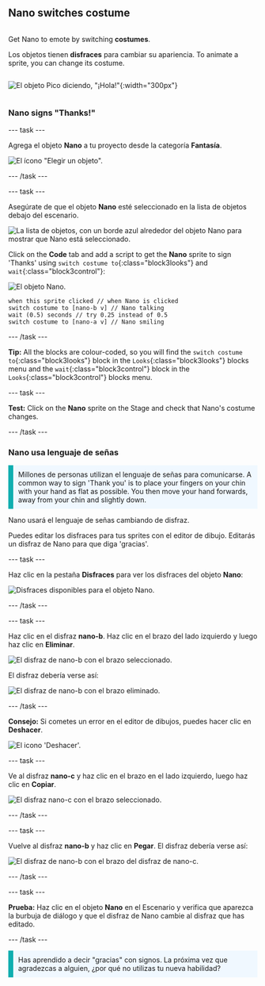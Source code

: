 ## Nano switches costume

<div style="display: flex; flex-wrap: wrap">
<div style="flex-basis: 200px; flex-grow: 1; margin-right: 15px;">

Get Nano to emote by switching **costumes**.

Los objetos tienen **disfraces** para cambiar su apariencia. To animate a sprite, you can change its costume.

</div>
<div>

![El objeto Pico diciendo, "¡Hola!"](images/pico-step2.png){:width="300px"}

</div>
</div>

### Nano signs "Thanks!"

--- task ---

Agrega el objeto **Nano** a tu proyecto desde la categoría **Fantasía**.

![El ícono "Elegir un objeto".](images/choose-sprite-menu.png)

--- /task ---

--- task ---

Asegúrate de que el objeto **Nano** esté seleccionado en la lista de objetos debajo del escenario.

![La lista de objetos, con un borde azul alrededor del objeto Nano para mostrar que Nano está seleccionado.](images/nano-selected.png)


Click on the **Code** tab and add a script to get the **Nano** sprite to sign 'Thanks' using `switch costume to`{:class="block3looks"} and `wait`{:class="block3control"}:

![El objeto Nano.](images/nano-sprite.png)

```blocks3
when this sprite clicked // when Nano is clicked
switch costume to [nano-b v] // Nano talking
wait (0.5) seconds // try 0.25 instead of 0.5
switch costume to [nano-a v] // Nano smiling
```
--- /task ---

**Tip:** All the blocks are colour-coded, so you will find the `switch costume to`{:class="block3looks"} block in the `Looks`{:class="block3looks"} blocks menu and the `wait`{:class="block3control"} block in the `Looks`{:class="block3control"} blocks menu.

--- task ---

**Test:** Click on the **Nano** sprite on the Stage and check that Nano's costume changes.

--- /task ---

### Nano usa lenguaje de señas

<p style="border-left: solid; border-width:10px; border-color: #0faeb0; background-color: aliceblue; padding: 10px;">Millones de personas utilizan el lenguaje de señas para comunicarse. A common way to sign 'Thank you' is to place your fingers on your chin with your hand as flat as possible. You then move your hand forwards, away from your chin and slightly down. 
</p>

<!-- Add a video of someone signing -->

Nano usará el lenguaje de señas cambiando de disfraz.

Puedes editar los disfraces para tus sprites con el editor de dibujo. Editarás un disfraz de Nano para que diga 'gracias'.

--- task ---

Haz clic en la pestaña **Disfraces** para ver los disfraces del objeto **Nano**:

![Disfraces disponibles para el objeto Nano.](images/nano-costumes.png)

--- /task ---

--- task ---

Haz clic en el disfraz **nano-b**. Haz clic en el brazo del lado izquierdo y luego haz clic en **Eliminar**.

![El disfraz de nano-b con el brazo seleccionado.](images/nano-arm-selected.png)

El disfraz debería verse así:

![El disfraz de nano-b con el brazo eliminado.](images/nano-arm-deleted.png)

--- /task ---

**Consejo:** Si cometes un error en el editor de dibujos, puedes hacer clic en **Deshacer**.

![El icono 'Deshacer'.](images/nano-undo.png)

--- task ---

Ve al disfraz **nano-c** y haz clic en el brazo en el lado izquierdo, luego haz clic en **Copiar**.

![El disfraz nano-c con el brazo seleccionado.](images/nano-c-arm-selected.png)

--- /task ---

--- task ---

Vuelve al disfraz **nano-b** y haz clic en **Pegar**. El disfraz debería verse así:

![El disfraz de nano-b con el brazo del disfraz de nano-c.](images/nano-b-new-arm.png)

--- /task ---

--- task ---

**Prueba:** Haz clic en el objeto **Nano** en el Escenario y verifica que aparezca la burbuja de diálogo y que el disfraz de Nano cambie al disfraz que has editado.

--- /task ---

<p style="border-left: solid; border-width:10px; border-color: #0faeb0; background-color: aliceblue; padding: 10px;">Has aprendido a decir "gracias" con signos. La próxima vez que agradezcas a alguien, ¿por qué no utilizas tu nueva habilidad?
</p>

